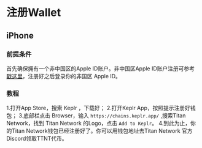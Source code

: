 # 注册Wallet

## iPhone

### 前提条件

首先确保拥有一个非中国区的Apple ID账户。非中国区Apple ID账户注册可参考 [戳这里](https://innomad.io/apple-id)，注册好之后登录你的非国区 Apple ID。

### 教程
1.打开App Store，搜索 Keplr ，下载好；
2.打开Keplr App，按照提示注册好钱包；
3.底部栏点击 Browser，输入 `https://chains.keplr.app/` ,搜索Titan Network，找到 Titan Network 的Logo，点击 `Add to Keplr`。
4.到此为止，你的Titan Network钱包已经注册好了。你可以用钱包地址去Titan Network 官方Discord领取TTNT代币。
